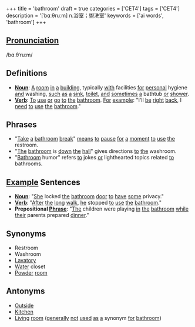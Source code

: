 +++
title = 'bathroom'
draft = true
categories = ['CET4']
tags = ['CET4']
description = '[ˈbɑːθruːm] n.浴室；盥洗室'
keywords = ['ai words', 'bathroom']
+++

## [Pronunciation](/en/post/pronunciation/)
/bɑːθˈruːm/

## Definitions
- **[Noun](/en/post/noun/)**: [A](/en/post/a/) [room](/en/post/room/) [in](/en/post/in/) [a](/en/post/a/) [building](/en/post/building/), typically [with](/en/post/with/) facilities [for](/en/post/for/) [personal](/en/post/personal/) hygiene [and](/en/post/and/) washing, [such](/en/post/such/) [as](/en/post/as/) [a](/en/post/a/) [sink](/en/post/sink/), [toilet](/en/post/toilet/), [and](/en/post/and/) [sometimes](/en/post/sometimes/) [a](/en/post/a/) bathtub [or](/en/post/or/) [shower](/en/post/shower/). 
- **[Verb](/en/post/verb/)**: [To](/en/post/to/) [use](/en/post/use/) [or](/en/post/or/) [go](/en/post/go/) [to](/en/post/to/) [the](/en/post/the/) [bathroom](/en/post/bathroom/). [For](/en/post/for/) [example](/en/post/example/): "I'll [be](/en/post/be/) [right](/en/post/right/) [back](/en/post/back/), I [need](/en/post/need/) [to](/en/post/to/) [use](/en/post/use/) [the](/en/post/the/) [bathroom](/en/post/bathroom/)."

## Phrases
- "[Take](/en/post/take/) [a](/en/post/a/) [bathroom](/en/post/bathroom/) [break](/en/post/break/)" [means](/en/post/means/) [to](/en/post/to/) [pause](/en/post/pause/) [for](/en/post/for/) [a](/en/post/a/) [moment](/en/post/moment/) [to](/en/post/to/) [use](/en/post/use/) [the](/en/post/the/) restroom.
- "[The](/en/post/the/) [bathroom](/en/post/bathroom/) is [down](/en/post/down/) [the](/en/post/the/) [hall](/en/post/hall/)" gives directions [to](/en/post/to/) [the](/en/post/the/) washroom.
- "[Bathroom](/en/post/bathroom/) humor" refers [to](/en/post/to/) jokes [or](/en/post/or/) lighthearted topics related [to](/en/post/to/) bathrooms.

## [Example](/en/post/example/) Sentences
- **[Noun](/en/post/noun/)**: "[She](/en/post/she/) locked [the](/en/post/the/) [bathroom](/en/post/bathroom/) [door](/en/post/door/) [to](/en/post/to/) [have](/en/post/have/) [some](/en/post/some/) privacy."
- **[Verb](/en/post/verb/)**: "[After](/en/post/after/) [the](/en/post/the/) [long](/en/post/long/) [walk](/en/post/walk/), [he](/en/post/he/) stopped [to](/en/post/to/) [use](/en/post/use/) [the](/en/post/the/) [bathroom](/en/post/bathroom/)."
- **Prepositional [Phrase](/en/post/phrase/)**: "[The](/en/post/the/) children were playing [in](/en/post/in/) [the](/en/post/the/) [bathroom](/en/post/bathroom/) [while](/en/post/while/) [their](/en/post/their/) parents prepared [dinner](/en/post/dinner/)."

## Synonyms
- Restroom
- Washroom
- [Lavatory](/en/post/lavatory/)
- [Water](/en/post/water/) closet
- [Powder](/en/post/powder/) [room](/en/post/room/)

## Antonyms
- [Outside](/en/post/outside/)
- [Kitchen](/en/post/kitchen/)
- [Living](/en/post/living/) [room](/en/post/room/) ([generally](/en/post/generally/) [not](/en/post/not/) [used](/en/post/used/) [as](/en/post/as/) [a](/en/post/a/) synonym [for](/en/post/for/) [bathroom](/en/post/bathroom/))
